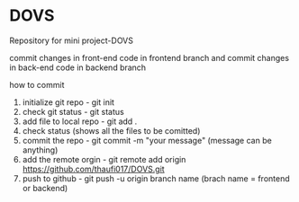 # DOVS
Repository for mini project-DOVS

commit changes in front-end code in frontend branch and commit changes in back-end code in backend branch

how to commit

1) initialize git repo - git init
2) check git status - git status
3) add file to local repo - git add .
4) check status (shows all the files to be comitted)
5) commit the repo - git commit -m "your message" (message can be anything)
6) add the remote orgin - git remote add origin https://github.com/thaufi017/DOVS.git
7) push to github - git push -u origin branch name (brach name = frontend or backend)


